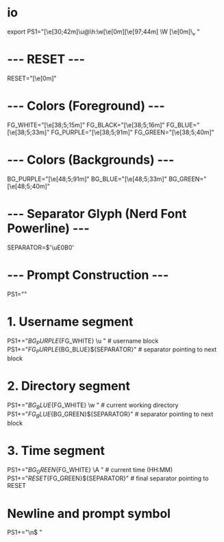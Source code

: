 # io
export PS1="\[\e[30;42m\]\u@\h:\w\[\e[0m\]\[\e[97;44m\] \W \[\e[0m\]\ "
# --- RESET ---
RESET="\[\e[0m\]"

# --- Colors (Foreground) ---
FG_WHITE="\[\e[38;5;15m\]"
FG_BLACK="\[\e[38;5;16m\]"
FG_BLUE="\[\e[38;5;33m\]"
FG_PURPLE="\[\e[38;5;91m\]"
FG_GREEN="\[\e[38;5;40m\]"

# --- Colors (Backgrounds) ---
BG_PURPLE="\[\e[48;5;91m\]"
BG_BLUE="\[\e[48;5;33m\]"
BG_GREEN="\[\e[48;5;40m\]"

# --- Separator Glyph (Nerd Font Powerline) ---
SEPARATOR=$'\uE0B0'

# --- Prompt Construction ---
PS1=""

# 1. Username segment
PS1+="${BG_PURPLE}${FG_WHITE} \u "  # username block
PS1+="${FG_PURPLE}${BG_BLUE}${SEPARATOR}"  # separator pointing to next block

# 2. Directory segment
PS1+="${BG_BLUE}${FG_WHITE} \w "  # current working directory
PS1+="${FG_BLUE}${BG_GREEN}${SEPARATOR}"  # separator pointing to next block

# 3. Time segment
PS1+="${BG_GREEN}${FG_WHITE} \A "  # current time (HH:MM)
PS1+="${RESET}${FG_GREEN}${SEPARATOR}"  # final separator pointing to RESET

# Newline and prompt symbol
PS1+="\n\$ "
